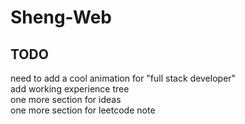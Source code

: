 # Sheng-Web

## TODO

need to add a cool animation for "full stack developer"
<br>
add working experience tree
<br>
one more section for ideas
<br>
one more section for leetcode note
